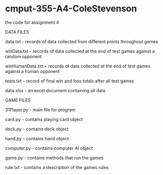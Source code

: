 # cmput-355-A4-ColeStevenson
the code for assignment 4 

DATA FILES

data.txt - records of data collected from different points throughout games

winData.txt - records of data collected at the end of test games against a random opponent

winHumanData.txt = records of data collected at the end of test games against a human opponent

tests.txt - record of final win and loss totals after all test games

data.xlsx - an excel document containing all data


GAME FILES

31Player.py - main file for program

card.py - contains playing card object

deck.py - contains deck object

hand.py - contains hand object

computer.py - contains computer AI object

game.py - contains methods that run the games

rule.txt - contains a description of the games rules
